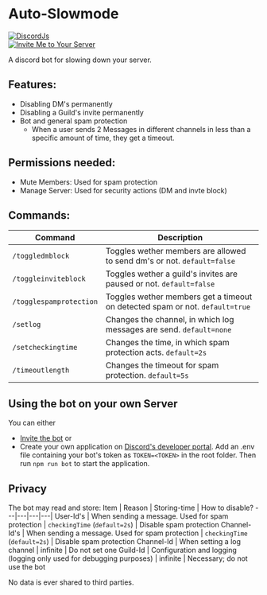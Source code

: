 # Auto-Slowmode

[![DiscordJs](https://img.shields.io/badge/discord-js-F7DF1E?logo=javascript&color=F7DF1E)](https://github.com/discordjs/discord.js) <br/>
[![Invite Me to Your Server](https://img.shields.io/badge/Invite%20Me-7289DA?style=for-the-badge&logo=discord&logoColor=white)](https://discord.com/oauth2/authorize?client_id=1226066517427486761)

A discord bot for slowing down your server.

## Features:
- Disabling DM's permanently
- Disabling a Guild's invite permanently
- Bot and general spam protection
  - When a user sends 2 Messages in different channels in less than a specific amount of time, they get a timeout.

## Permissions needed:
- Mute Members: Used for spam protection
- Manage Server: Used for security actions (DM and invte block)

## Commands:
Command | Description
--- | ---
`/toggledmblock` | Toggles wether members are allowed to send dm's or not. `default=false`
`/toggleinviteblock` | Toggles wether a guild's invites are paused or not. `default=false`
`/togglespamprotection` | Toggles wether members get a timeout on detected spam or not. `default=true`
`/setlog` | Changes the channel, in which log messages are send. `default=none`
`/setcheckingtime` | Changes the time, in which spam protection acts. `default=2s`
`/timeoutlength` | Changes the timeout for spam protection. `default=5s`

## Using the bot on your own Server
You can either
- [Invite the bot](https://discord.com/oauth2/authorize?client_id=1226066517427486761) or
- Create your own application on [Discord's developer portal](https://discord.com/developers/). Add an .env file containing your bot's token as `TOKEN=<TOKEN>` in the root folder. Then run `npm run bot` to start the application.

## Privacy
The bot may read and store:
Item | Reason | Storing-time | How to disable?
---|---|---|---|
User-Id's | When sending a message. Used for spam protection | `checkingTime` (`default=2s`) | Disable spam protection
Channel-Id's | When sending a message. Used for spam protection | `checkingTime` (`default=2s`) | Disable spam protection
Channel-Id | When setting a log channel | infinite | Do not set one
Guild-Id | Configuration and logging (logging only used for debugging purposes) | infinite | Necessary; do not use the bot

No data is ever shared to third parties.
